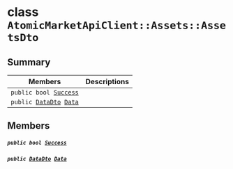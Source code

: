 # class `AtomicMarketApiClient::Assets::AssetsDto` 

## Summary

 Members                                | Descriptions                                
----------------------------------------|---------------------------------------------
`public bool `[`Success`](#class_atomic_market_api_client_1_1_assets_1_1_assets_dto_1a506fb037fbb6bfe8f254c021a2c3cfac) | 
`public `[`DataDto`](.github/workflows/documentation/md/AtomicMarketApiClient--Assets--AssetsDto--DataDto.md#class_atomic_market_api_client_1_1_assets_1_1_assets_dto_1_1_data_dto)` `[`Data`](#class_atomic_market_api_client_1_1_assets_1_1_assets_dto_1a6ed89521b3da4f30d2ab82c36d0afd13) | 

## Members

##### `public bool `[`Success`](#class_atomic_market_api_client_1_1_assets_1_1_assets_dto_1a506fb037fbb6bfe8f254c021a2c3cfac) 

##### `public `[`DataDto`](.github/workflows/documentation/md/AtomicMarketApiClient--Assets--AssetsDto--DataDto.md#class_atomic_market_api_client_1_1_assets_1_1_assets_dto_1_1_data_dto)` `[`Data`](#class_atomic_market_api_client_1_1_assets_1_1_assets_dto_1a6ed89521b3da4f30d2ab82c36d0afd13) 

